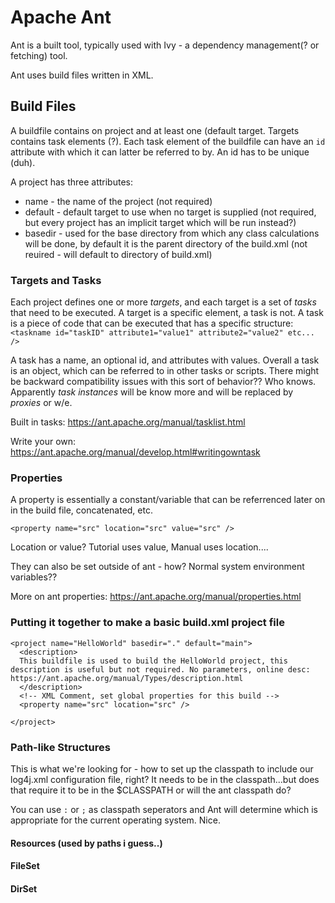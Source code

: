 # Apache Ant
Ant is a built tool, typically used with Ivy - a dependency management(? or fetching) tool.

Ant uses build files written in XML.

## Build Files
A buildfile contains on project and at least one (default target.
Targets contains task elements (?). Each task element of the buildfile can have an ```id``` attribute with which it can latter be referred to by. An id has to be unique (duh).

A project has three attributes:
* name - the name of the project (not required)
* default - default target to use when no target is supplied (not required, but every project has an implicit target which will be run instead?)
* basedir - used for the base directory from which any class calculations will be done, by default it is the parent directory of the build.xml (not reuired - will default to directory of build.xml)

### Targets and Tasks
Each project defines one or more *targets*, and each target is a set of *tasks* that need to be executed. A target is a specific element, a task is not. A task is a piece of code that can be executed that has a specific structure:
`<taskname id="taskID" attribute1="value1" attribute2="value2" etc... />`

A task has a name, an optional id, and attributes with values. Overall a task is an object, which can be referred to in other tasks or scripts. There might be backward compatibility issues with this sort of behavior?? Who knows. Apparently *task instances* will be know more and will be replaced by *proxies* or w/e.

Built in tasks: https://ant.apache.org/manual/tasklist.html

Write your own: https://ant.apache.org/manual/develop.html#writingowntask

### Properties
A property is essentially a constant/variable that can be referrenced later on in the build file, concatenated, etc.

`<property name="src" location="src" value="src" />`

Location or value? Tutorial uses value, Manual uses location....

They can also be set outside of ant - how? Normal system environment variables??

More on ant  properties: https://ant.apache.org/manual/properties.html

### Putting it together to make a basic build.xml project file

```
<project name="HelloWorld" basedir="." default="main">
  <description>
  This buildfile is used to build the HelloWorld project, this description is useful but not required. No parameters, online desc: https://ant.apache.org/manual/Types/description.html
  </description>
  <!-- XML Comment, set global properties for this build -->
  <property name="src" location="src" />

</project>
```

### Path-like Structures
This is what we're looking for - how to set up the classpath to include our log4j.xml configuration file, right? It needs to be in the classpath...but does that require it to be in the $CLASSPATH or will the ant classpath do?

You can use `:` or `;` as classpath seperators and Ant will determine which is appropriate for the current operating system. Nice.

#### Resources (used by paths i guess..)

#### FileSet

#### DirSet
